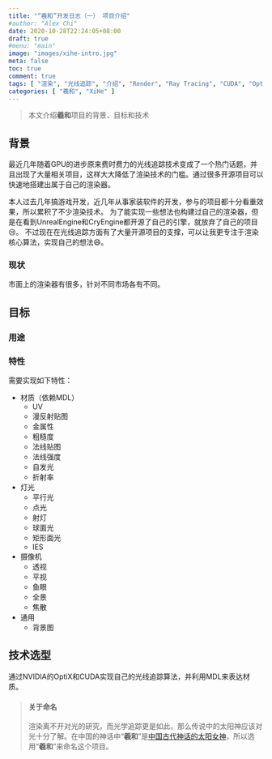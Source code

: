 ```yaml
---
title: "“羲和”开发日志（一） 项目介绍"
#author: "Alex Chi"
date: 2020-10-28T22:24:05+08:00
draft: true
#menu: "main"
image: "images/xihe-intro.jpg"
meta: false
toc: true
comment: true
tags: [ "渲染", "光线追踪", "介绍", "Render", "Ray Tracing", "CUDA", "OptiX", "MDL", "Introduction" ]
categories: [ "羲和", "XiHe" ]
---
```


> 本文介绍**羲和**项目的背景、目标和技术

## 背景

最近几年随着GPU的进步原来费时费力的光线追踪技术变成了一个热门话题，并且出现了大量相关项目，这样大大降低了渲染技术的门槛。通过很多开源项目可以快速地搭建出属于自己的渲染器。

本人过去几年搞游戏开发，近几年从事家装软件的开发，参与的项目都十分看重效果，所以累积了不少渲染技术。
为了能实现一些想法也构建过自己的渲染器，但是在看到UnrealEngine和CryEngine都开源了自己的引擎，就放弃了自己的项目:cry:。
不过现在在光线追踪方面有了大量开源项目的支撑，可以让我更专注于渲染核心算法，实现自己的想法:smile:。

### 现状

市面上的渲染器有很多，针对不同市场各有不同。

## 目标

### 用途

### 特性

需要实现如下特性：

* 材质（依赖MDL）
    * UV
    * 漫反射贴图
    * 金属性
    * 粗糙度
    * 法线贴图
    * 法线强度
    * 自发光
    * 折射率
* 灯光
    * 平行光
    * 点光
    * 射灯
    * 球面光
    * 矩形面光
    * IES
* 摄像机
    * 透视
    * 平视
    * 鱼眼
    * 全景
    * 焦散
* 通用
    * 背景图

## 技术选型

通过NVIDIA的OptiX和CUDA实现自己的光线追踪算法，并利用MDL来表达材质。

> #### 关于命名
>
> 渲染离不开对光的研究，而光学追踪更是如此，那么传说中的太阳神应该对光十分了解。在中国的神话中“**羲和**”是[中国古代神话的太阳女神](https://baike.baidu.com/item/%E7%BE%B2%E5%92%8C/278594)，所以选用“**羲和**”来命名这个项目。
